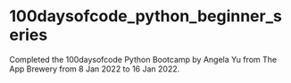 # 100daysofcode_python_beginner_series
Completed the 100daysofcode Python Bootcamp by Angela Yu from The App Brewery from 8 Jan 2022 to 16 Jan 2022.
